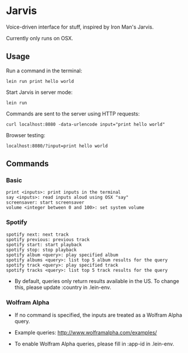 # Jarvis

Voice-driven interface for stuff, inspired by Iron Man's Jarvis.

Currently only runs on OSX.

## Usage

Run a command in the terminal:

    lein run print hello world

Start Jarvis in server mode:

    lein run

Commands are sent to the server using HTTP requests:

    curl localhost:8080 -data-urlencode input="print hello world"

Browser testing:

    localhost:8080/?input=print hello world

## Commands

### Basic

    print <inputs>: print inputs in the terminal
    say <inputs>: read inputs aloud using OSX "say"
    screensaver: start screensaver
    volume <integer between 0 and 100>: set system volume

### Spotify

    spotify next: next track
    spotify previous: previous track
    spotify start: start playback
    spotify stop: stop playback
    spotify album <query>: play specified album
    spotify albums <query>: list top 5 album results for the query
    spotify track <query>: play specified track
    spotify tracks <query>: list top 5 track results for the query

* By default, queries only return results available in the US. To change this, please update :country in .lein-env.

### Wolfram Alpha

* If no command is specified, the inputs are treated as a Wolfram Alpha query.

* Example queries: http://www.wolframalpha.com/examples/

* To enable Wolfram Alpha queries, please fill in :app-id in .lein-env.
